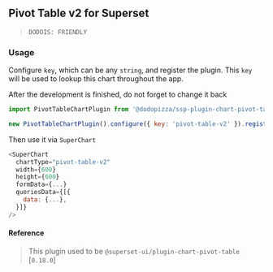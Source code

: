 ## Pivot Table v2 for Superset

> `DODOIS: FRIENDLY`

### Usage

Configure `key`, which can be any `string`, and register the plugin. This `key` will be used to
lookup this chart throughout the app.

After the development is finished, do not forget to change it back

```js
import PivotTableChartPlugin from '@dodopizza/ssp-plugin-chart-pivot-table';

new PivotTableChartPlugin().configure({ key: 'pivot-table-v2' }).register();
```

Then use it via `SuperChart`

```js
<SuperChart
  chartType="pivot-table-v2"
  width={600}
  height={600}
  formData={...}
  queriesData={[{
    data: {...},
  }]}
/>
```

#### Reference

> This plugin used to be `@superset-ui/plugin-chart-pivot-table` [`0.18.0`]
